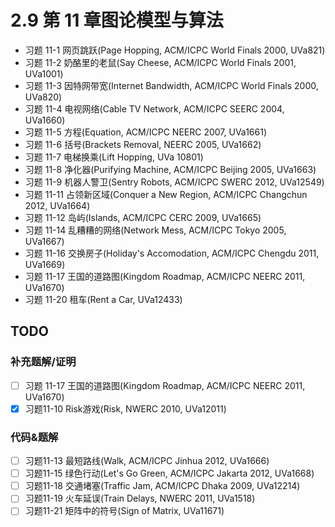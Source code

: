 # 2.9 第 11 章图论模型与算法

- 习题 11-1 网页跳跃(Page Hopping, ACM/ICPC World Finals 2000, UVa821)
- 习题 11-2 奶酪里的老鼠(Say Cheese, ACM/ICPC World Finals 2001, UVa1001)
- 习题 11-3 因特网带宽(Internet Bandwidth, ACM/ICPC World Finals 2000, UVa820) 
- 习题 11-4 电视网络(Cable TV Network, ACM/ICPC SEERC 2004, UVa1660) 
- 习题 11-5 方程(Equation, ACM/ICPC NEERC 2007, UVa1661) 
- 习题 11-6 括号(Brackets Removal, NEERC 2005, UVa1662)
- 习题 11-7 电梯换乘(Lift Hopping, UVa 10801) 
- 习题 11-8 净化器(Purifying Machine, ACM/ICPC Beijing 2005, UVa1663)
- 习题 11-9 机器人警卫(Sentry Robots, ACM/ICPC SWERC 2012, UVa12549) 
- 习题 11-11 占领新区域(Conquer a New Region, ACM/ICPC Changchun 2012, UVa1664) 
- 习题 11-12 岛屿(Islands, ACM/ICPC CERC 2009, UVa1665) 
- 习题 11-14 乱糟糟的网络(Network Mess, ACM/ICPC Tokyo 2005, UVa1667) 
- 习题 11-16 交换房子(Holiday's Accomodation, ACM/ICPC Chengdu 2011, UVa1669)
- 习题 11-17 王国的道路图(Kingdom Roadmap, ACM/ICPC NEERC 2011, UVa1670) 
- 习题 11-20 租车(Rent a Car, UVa12433)

## TODO

### 补充题解/证明
- [ ] 习题 11-17 王国的道路图(Kingdom Roadmap, ACM/ICPC NEERC 2011, UVa1670) 
- [x] 习题11-10 Risk游戏(Risk, NWERC 2010, UVa12011)

### 代码&题解
- [ ] 习题11-13 最短路线(Walk, ACM/ICPC Jinhua 2012, UVa1666)
- [ ] 习题11-15 绿色行动(Let's Go Green, ACM/ICPC Jakarta 2012, UVa1668)
- [ ] 习题11-18 交通堵塞(Traffic Jam, ACM/ICPC Dhaka 2009, UVa12214)
- [ ] 习题11-19 火车延误(Train Delays, NWERC 2011, UVa1518)
- [ ] 习题11-21 矩阵中的符号(Sign of Matrix, UVa11671)